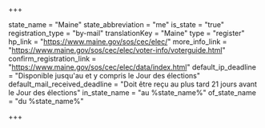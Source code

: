 +++

state_name = "Maine"
state_abbreviation = "me"
is_state = "true"
registration_type = "by-mail"
translationKey = "Maine"
type = "register"
hp_link = "https://www.maine.gov/sos/cec/elec/"
more_info_link = "https://www.maine.gov/sos/cec/elec/voter-info/voterguide.html"
confirm_registration_link = "https://www.maine.gov/sos/cec/elec/data/index.html"
default_ip_deadline = "Disponible jusqu'au et y compris le Jour des élections"
default_mail_received_deadline = "Doit être reçu au plus tard 21 jours avant le Jour des élections"
in_state_name = "au %state_name%"
of_state_name = "du %state_name%"

+++